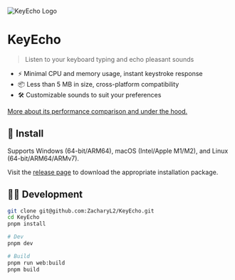 <meta content="website" property="og:type" />
<meta content="https://github.com/ZacharyL2/KeyEcho" property="og:url" />
<meta
  content="KeyEcho: Listen to Mechanical Keyboard Sounds with Every Keystroke - It's Fast"
  property="og:title"
/>
<meta
  content="Listen to your keyboard typing and echo pleasant sounds"
  property="og:description"
/>
<meta content="Open-Sourced KeyEcho" property="og:site_name" />
<meta
  content="https://i.imgur.com/ov3Nyai.png"
  property="og:image"
/>
<meta content="1200" property="og:image:width" />
<meta content="630" property="og:image:height" />
<meta
  content="Listen to your keyboard typing and echo pleasant sounds"
  property="og:image:alt"
/>
<meta content="https://github.com/ZacharyL2/KeyEcho" name="twitter:url" />
<meta
  content="KeyEcho: Listen to Mechanical Keyboard Sounds with Every Keystroke - It's Fast"
  name="twitter:title"
/>
<meta
  content="Listen to your keyboard typing and echo pleasant sounds"
  name="twitter:description"
/>
<meta
  content="https://i.imgur.com/ov3Nyai.png"
  name="twitter:image"
/>
<meta content="summary_large_image" name="twitter:card" />

![KeyEcho Logo](https://i.imgur.com/ov3Nyai.png)

# KeyEcho

> Listen to your keyboard typing and echo pleasant sounds

- ⚡️ Minimal CPU and memory usage, instant keystroke response
- 📦 Less than 5 MB in size, cross-platform compatibility
- 🛠️ Customizable sounds to suit your preferences

[More about its performance comparison and under the hood.](https://webdeveloper.beehiiv.com/p/opensourced-keyecho-fastresponsive-keyboard-sounds-every-keystroke-using-tauri)

## 🚀 Install

Supports Windows (64-bit/ARM64), macOS (Intel/Apple M1/M2), and Linux (64-bit/ARM64/ARMv7).

Visit the [release page](https://github.com/ZacharyL2/KeyEcho/releases) to download the appropriate installation package.

## 🧑‍💻 Development

```bash
git clone git@github.com:ZacharyL2/KeyEcho.git
cd KeyEcho
pnpm install

# Dev
pnpm dev

# Build
pnpm run web:build
pnpm build
```
